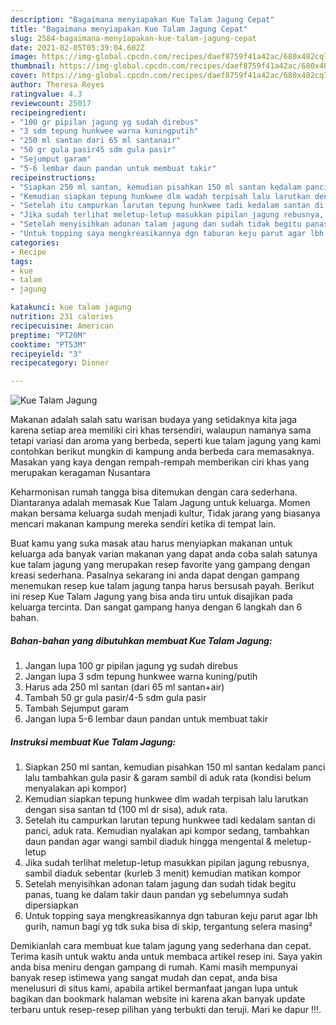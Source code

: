 ```yaml
---
description: "Bagaimana menyiapakan Kue Talam Jagung Cepat"
title: "Bagaimana menyiapakan Kue Talam Jagung Cepat"
slug: 2584-bagaimana-menyiapakan-kue-talam-jagung-cepat
date: 2021-02-05T05:39:04.602Z
image: https://img-global.cpcdn.com/recipes/daef8759f41a42ac/680x482cq70/kue-talam-jagung-foto-resep-utama.jpg
thumbnail: https://img-global.cpcdn.com/recipes/daef8759f41a42ac/680x482cq70/kue-talam-jagung-foto-resep-utama.jpg
cover: https://img-global.cpcdn.com/recipes/daef8759f41a42ac/680x482cq70/kue-talam-jagung-foto-resep-utama.jpg
author: Theresa Reyes
ratingvalue: 4.3
reviewcount: 25017
recipeingredient:
- "100 gr pipilan jagung yg sudah direbus"
- "3 sdm tepung hunkwee warna kuningputih"
- "250 ml santan dari 65 ml santanair"
- "50 gr gula pasir45 sdm gula pasir"
- "Sejumput garam"
- "5-6 lembar daun pandan untuk membuat takir"
recipeinstructions:
- "Siapkan 250 ml santan, kemudian pisahkan 150 ml santan kedalam panci lalu tambahkan gula pasir &amp; garam sambil di aduk rata (kondisi belum menyalakan api kompor)"
- "Kemudian siapkan tepung hunkwee dlm wadah terpisah lalu larutkan dengan sisa santan td (100 ml dr sisa), aduk rata."
- "Setelah itu campurkan larutan tepung hunkwee tadi kedalam santan di panci, aduk rata. Kemudian nyalakan api kompor sedang, tambahkan daun pandan agar wangi sambil diaduk hingga mengental &amp; meletup-letup"
- "Jika sudah terlihat meletup-letup masukkan pipilan jagung rebusnya, sambil diaduk sebentar (kurleb 3 menit) kemudian matikan kompor"
- "Setelah menyisihkan adonan talam jagung dan sudah tidak begitu panas, tuang ke dalam takir daun pandan yg sebelumnya sudah dipersiapkan"
- "Untuk topping saya mengkreasikannya dgn taburan keju parut agar lbh gurih, namun bagi yg tdk suka bisa di skip, tergantung selera masing²"
categories:
- Recipe
tags:
- kue
- talam
- jagung

katakunci: kue talam jagung 
nutrition: 231 calories
recipecuisine: American
preptime: "PT20M"
cooktime: "PT53M"
recipeyield: "3"
recipecategory: Dinner

---
```



![Kue Talam Jagung](https://img-global.cpcdn.com/recipes/daef8759f41a42ac/680x482cq70/kue-talam-jagung-foto-resep-utama.jpg)

Makanan adalah salah satu warisan budaya yang setidaknya kita jaga karena setiap area memiliki ciri khas tersendiri, walaupun namanya sama tetapi variasi dan aroma yang berbeda, seperti kue talam jagung yang kami contohkan berikut mungkin di kampung anda berbeda cara memasaknya. Masakan yang kaya dengan rempah-rempah memberikan ciri khas yang merupakan keragaman Nusantara



Keharmonisan rumah tangga bisa ditemukan dengan cara sederhana. Diantaranya adalah memasak Kue Talam Jagung untuk keluarga. Momen makan bersama keluarga sudah menjadi kultur, Tidak jarang yang biasanya mencari makanan kampung mereka sendiri ketika di tempat lain.

Buat kamu yang suka masak atau harus menyiapkan makanan untuk keluarga ada banyak varian makanan yang dapat anda coba salah satunya kue talam jagung yang merupakan resep favorite yang gampang dengan kreasi sederhana. Pasalnya sekarang ini anda dapat dengan gampang menemukan resep kue talam jagung tanpa harus bersusah payah.
Berikut ini resep Kue Talam Jagung yang bisa anda tiru untuk disajikan pada keluarga tercinta. Dan sangat gampang hanya dengan 6 langkah dan 6 bahan.


<!--inarticleads1-->

##### Bahan-bahan yang dibutuhkan membuat Kue Talam Jagung:

1. Jangan lupa 100 gr pipilan jagung yg sudah direbus
1. Jangan lupa 3 sdm tepung hunkwee warna kuning/putih
1. Harus ada 250 ml santan (dari 65 ml santan+air)
1. Tambah 50 gr gula pasir/4-5 sdm gula pasir
1. Tambah Sejumput garam
1. Jangan lupa 5-6 lembar daun pandan untuk membuat takir




<!--inarticleads2-->

##### Instruksi membuat  Kue Talam Jagung:

1. Siapkan 250 ml santan, kemudian pisahkan 150 ml santan kedalam panci lalu tambahkan gula pasir &amp; garam sambil di aduk rata (kondisi belum menyalakan api kompor)
1. Kemudian siapkan tepung hunkwee dlm wadah terpisah lalu larutkan dengan sisa santan td (100 ml dr sisa), aduk rata.
1. Setelah itu campurkan larutan tepung hunkwee tadi kedalam santan di panci, aduk rata. Kemudian nyalakan api kompor sedang, tambahkan daun pandan agar wangi sambil diaduk hingga mengental &amp; meletup-letup
1. Jika sudah terlihat meletup-letup masukkan pipilan jagung rebusnya, sambil diaduk sebentar (kurleb 3 menit) kemudian matikan kompor
1. Setelah menyisihkan adonan talam jagung dan sudah tidak begitu panas, tuang ke dalam takir daun pandan yg sebelumnya sudah dipersiapkan
1. Untuk topping saya mengkreasikannya dgn taburan keju parut agar lbh gurih, namun bagi yg tdk suka bisa di skip, tergantung selera masing²




Demikianlah cara membuat kue talam jagung yang sederhana dan cepat. Terima kasih untuk waktu anda untuk membaca artikel resep ini. Saya yakin anda bisa meniru dengan gampang di rumah. Kami masih mempunyai banyak resep istimewa yang sangat mudah dan cepat, anda bisa menelusuri di situs kami, apabila artikel bermanfaat jangan lupa untuk bagikan dan bookmark halaman website ini karena akan banyak update terbaru untuk resep-resep pilihan yang terbukti dan teruji. Mari ke dapur !!!. 
